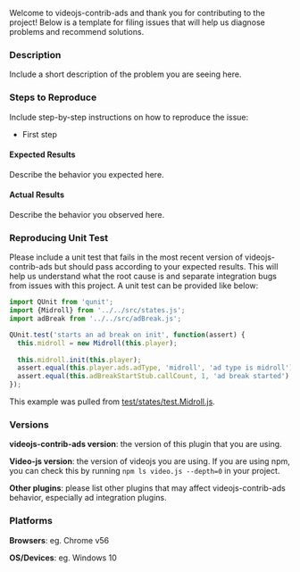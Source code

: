 Welcome to videojs-contrib-ads and thank you for contributing to the project! Below is a template for filing issues that will help us diagnose problems and recommend solutions.

### Description

Include a short description of the problem you are seeing here.

### Steps to Reproduce

Include step-by-step instructions on how to reproduce the issue:

* First step

#### Expected Results

Describe the behavior you expected here.

#### Actual Results

Describe the behavior you observed here.

### Reproducing Unit Test

Please include a unit test that fails in the most recent version of videojs-contrib-ads but should pass according to your expected results. This will help us understand what the root cause is and separate integration bugs from issues with this project. A unit test can be provided like below:

```js
import QUnit from 'qunit';
import {Midroll} from '../../src/states.js';
import adBreak from '../../src/adBreak.js';

QUnit.test('starts an ad break on init', function(assert) {
  this.midroll = new Midroll(this.player);
    
  this.midroll.init(this.player);
  assert.equal(this.player.ads.adType, 'midroll', 'ad type is midroll');
  assert.equal(this.adBreakStartStub.callCount, 1, 'ad break started');
});
```

This example was pulled from [test/states/test.Midroll.js](../test/states/test.Midroll.js).

### Versions

**videojs-contrib-ads version**: the version of this plugin that you are using.

**Video-js version**: the version of videojs you are using. If you are using npm, you can check this by running `npm ls video.js --depth=0` in your project.

**Other plugins**: please list other plugins that may affect videojs-contrib-ads behavior, especially ad integration plugins.

### Platforms

**Browsers**: eg. Chrome v56

**OS/Devices**: eg. Windows 10
